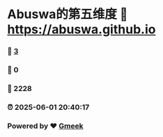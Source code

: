# Abuswa的第五维度 :link: https://abuswa.github.io 
### :page_facing_up: [3](https://abuswa.github.io/tag.html) 
### :speech_balloon: 0 
### :hibiscus: 2228 
### :alarm_clock: 2025-06-01 20:40:17 
### Powered by :heart: [Gmeek](https://github.com/Meekdai/Gmeek)
